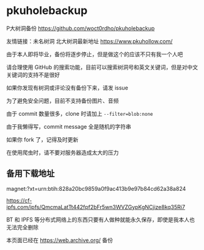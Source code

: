 # pkuholebackup

P大树洞备份 https://github.com/woct0rdho/pkuholebackup

友情链接：未名树洞 北大树洞最新地址 https://www.pkuhollow.com/

由于本人即将毕业，备份将逐步停止，但是做这个的应该不只有我一个人吧

请合理使用 GitHub 的搜索功能，目前可以搜索树洞号和英文关键词，但是对中文关键词的支持不是很好

如果你发现有树洞或评论没有备份下来，请发 issue

为了避免安全问题，目前不支持备份图片、音频

由于 commit 数量很多，clone 时请加上 `--filter=blob:none`

由于我懒得写，commit message 全是随机的字符串

如果你 fork 了，记得及时更新

在使用爬虫时，请不要对服务器造成太大的压力

## 备用下载地址

magnet:?xt=urn:btih:828a20bc9859a0f9ac413b9e97b84cd62a38a824

https://cf-ipfs.com/ipfs/QmcmaLatTt442fpf2bFr5wn3WVZGypKgNCjize8kq35Ri7

BT 和 IPFS 等分布式网络上的东西只要有人做种就能永久保存，即使是我本人也无法完全删除

本页面已经在 https://web.archive.org/ 备份
